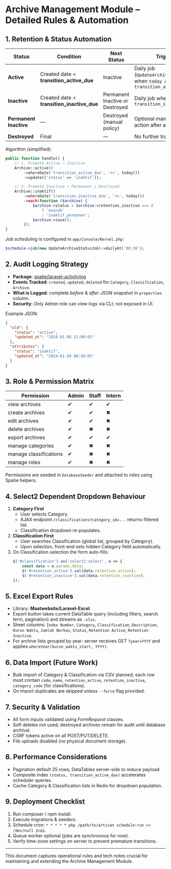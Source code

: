 # Archive Management Module – Detailed Rules & Automation

## 1. Retention & Status Automation

| Status | Condition | Next Status | Trigger |
|--------|-----------|-------------|---------|
| **Active** | Created date < **transition_active_due** | Inactive | Daily job (`UpdateArchiveStatusJob`) when `today ≥ transition_active_due` |
| **Inactive** | Created date < **transition_inactive_due** | Permanent Inactive *or* Destroyed | Daily job when `today ≥ transition_inactive_due` |
| **Permanent Inactive** | — | Destroyed (manual policy) | Optional manual bulk action after appraisal |
| **Destroyed** | Final | — | No further transitions |

Algorithm (simplified):
```php
public function handle() {
    // 1. Promote Active → Inactive
    Archive::active()
        ->whereDate('transition_active_due', '<=', today())
        ->update(['status' => 'inaktif']);

    // 2. Promote Inactive → Permanent / Destroyed
    Archive::inaktif()
        ->whereDate('transition_inactive_due', '<=', today())
        ->each(function ($archive) {
            $archive->status = $archive->retention_inactive === 0
                ? 'musnah'
                : 'inaktif_permanen';
            $archive->save();
        });
}
```

*Job scheduling* is configured in `app/Console/Kernel.php`:
```php
$schedule->job(new UpdateArchiveStatusJob)->dailyAt('00:30');
```

## 2. Audit Logging Strategy
* **Package**: [spatie/laravel-activitylog](https://github.com/spatie/laravel-activitylog)
* **Events Tracked**: `created`, `updated`, `deleted` for `Category`, `Classification`, `Archive`.
* **What is Logged**: complete *before* & *after* JSON snapshot in `properties` column.
* **Security**: Only Admin role can view logs via CLI; not exposed in UI.

Example JSON:
```json
{
  "old": {
    "status": "active",
    "updated_at": "2024-01-08 21:00:01"
  },
  "attributes": {
    "status": "inaktif",
    "updated_at": "2024-01-09 00:30:05"
  }
}
```

## 3. Role & Permission Matrix
| Permission | Admin | Staff | Intern |
|------------|-------|-------|--------|
| view archives | ✔ | ✔ | ✔ |
| create archives | ✔ | ✔ | ✖ |
| edit archives | ✔ | ✔ | ✖ |
| delete archives | ✔ | ✖ | ✖ |
| export archives | ✔ | ✔ | ✔ |
| manage categories | ✔ | ✖ | ✖ |
| manage classifications | ✔ | ✖ | ✖ |
| manage roles | ✔ | ✖ | ✖ |

Permissions are seeded in `DatabaseSeeder` and attached to roles using Spatie helpers.

## 4. Select2 Dependent Dropdown Behaviour
1. **Category First**
   * User selects Category.
   * AJAX endpoint `/classifications?category_id=...` returns filtered list.
   * Classification dropdown re-populates.
2. **Classification First**
   * User searches Classification (global list, grouped by Category).
   * Upon selection, front-end sets hidden Category field automatically.
3. On Classification selection the form auto-fills:
   ```js
   $('#classification').on('select2:select', e => {
       const data = e.params.data;
       $('#retention_active').val(data.retention_active);
       $('#retention_inactive').val(data.retention_inactive);
   });
   ```

## 5. Excel Export Rules
* Library: **Maatwebsite/Laravel-Excel**.
* Export button takes current DataTable query (including filters, search term, pagination) and streams as `.xlsx`.
* Sheet columns: `Index Number`, `Category`, `Classification`, `Description`, `Kurun Waktu`, `Jumlah Berkas`, `Status`, `Retention Active`, `Retention Inactive`.
* For archive lists grouped by year: server receives GET `?year=YYYY` and applies `whereYear(kurun_waktu_start, YYYY)`.

## 6. Data Import (Future Work)
* Bulk import of Category & Classification via CSV planned; each row must contain `code`, `name`, `retention_active`, `retention_inactive`, `category_code` (for classifications).
* On import duplicates are skipped unless `--force` flag provided.

## 7. Security & Validation
* All form inputs validated using *FormRequest* classes.
* Soft deletes not used; destroyed archives remain for audit until database archival.
* CSRF tokens active on all POST/PUT/DELETE.
* File uploads disabled (no physical document storage).

## 8. Performance Considerations
* Pagination default 25 rows; DataTables server-side to reduce payload.
* Composite index `(status, transition_active_due)` accelerates scheduler queries.
* Cache Category & Classification lists in Redis for dropdown population.

## 9. Deployment Checklist
1. Run composer / npm install.
2. Execute migrations & seeders.
3. Schedule cron: `* * * * * php /path/to/artisan schedule:run >> /dev/null 2>&1`.
4. Queue worker optional (jobs are synchronous for now).
5. Verify time-zone settings on server to prevent premature transitions.

---
This document captures operational rules and tech notes crucial for maintaining and extending the Archive Management Module. 